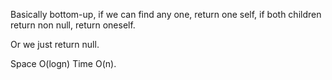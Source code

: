 
Basically bottom-up, if we can find any one, return one self, if both children return non null, return oneself.

Or we just return null.

Space O(logn)
Time O(n).

